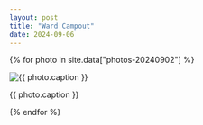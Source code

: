 ```yaml
---
layout: post
title: "Ward Campout"
date: 2024-09-06
---
```


{% for photo in site.data["photos-20240902"] %}
  <div>
    <img src="{{ site.baseurl }}/photos/{{ photo.file }}" alt="{{ photo.caption }}">
    <p>{{ photo.caption }}</p>
  </div>
{% endfor %}